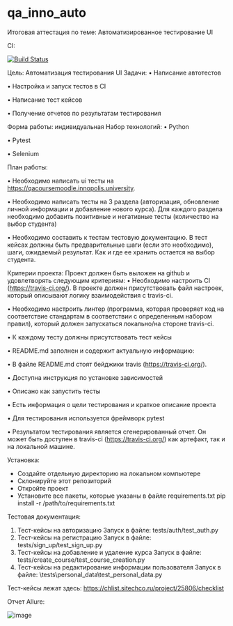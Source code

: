 # qa_inno_auto
Итоговая аттестация по теме: Автоматизированное тестирование UI

CI:

[![Build Status](https://app.travis-ci.com/sarychusha/qa_inno_auto.svg?branch=main)](https://app.travis-ci.com/sarychusha/qa_inno_auto)

Цель: Автоматизация тестирования UI
Задачи:
 • Написание автотестов

 • Настройка и запуск тестов в CI

 • Написание тест кейсов

 • Получение отчетов по результатам тестирования

Форма работы: индивидуальная
Набор технологий:
 • Python

 • Pytest

 • Selenium

План работы:

 • Необходимо написать ui тесты на https://qacoursemoodle.innopolis.university.

 • Необходимо написать тесты на  3 раздела (авторизация, обновление личной информации и добавление нового курса). Для каждого раздела необходимо добавить позитивные и негативные тесты (количество на выбор студента)

 • Необходимо составить к тестам тестовую документацию. В тест кейсах должны быть предварительные шаги (если это необходимо), шаги, ожидаемый результат. Как и где ее хранить остается на выбор студента.

Критерии проекта:
Проект должен быть выложен на github и удовлетворять следующим критериям:
 • Необходимо настроить CI (https://travis-ci.org/). В проекте должен присутствовать файл настроек, который описывают логику взаимодействия с travis-ci.

 • Необходимо настроить линтер (программа, которая проверяет код на соответствие стандартам в соответствии с определенным набором правил), который должен запускаться локально/на стороне travis-ci.

 • К каждому тесту должны присутствовать тест кейсы

 • README.md заполнен и содержит актуальную информацию:

 • В файле README.md стоят бейджики travis (https://travis-ci.org/).

 • Доступна инструкция по установке зависимостей

 • Описано как запустить тесты

 • Есть информация о цели тестирования и краткое описание проекта

 • Для тестирования используется фреймворк pytest

 • Результатом тестирования является сгенерированный отчет. Он может быть доступен в travis-ci (https://travis-ci.org/) как артефакт, так и на локальной машине.

Установка:

- Создайте отдельную директорию на локальном компьютере
- Склонируйте этот репозиторий
- Откройте проект
- Установите все пакеты, которые указаны в файле requirements.txt
pip install -r /path/to/requirements.txt

Тестовая документация:
1. Тест-кейсы на авторизацию
Запуск в файле: tests/auth/test_auth.py
2. Тест-кейсы на регистрацию
Запуск в файле: tests/sign_up/test_sign_up.py
3. Тест-кейсы на добавление и удаление курса
Запуск в файле: tests/create_course/test_course_creation.py
4. Тест-кейсы на редактирование информации пользователя
Запуск в файле: \tests\personal_data\test_personal_data.py

Тест-кейсы лежат здесь: https://chlist.sitechco.ru/project/25806/checklist

Отчет Allure:

![image](https://user-images.githubusercontent.com/58331810/135645364-1c9f834d-8113-4138-9649-7d2ca184710e.png)

